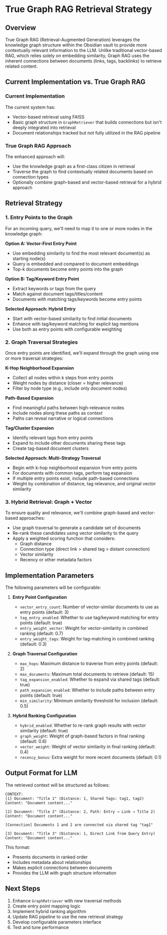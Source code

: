 # True Graph RAG Retrieval Strategy

## Overview

True Graph RAG (Retrieval-Augmented Generation) leverages the knowledge graph structure within the Obsidian vault to provide more contextually relevant information to the LLM. Unlike traditional vector-based RAG, which relies solely on embedding similarity, Graph RAG uses the inherent connections between documents (links, tags, backlinks) to retrieve related content.

## Current Implementation vs. True Graph RAG

### Current Implementation

The current system has:
- Vector-based retrieval using FAISS
- Basic graph structure in `GraphRetriever` that builds connections but isn't deeply integrated into retrieval
- Document relationships tracked but not fully utilized in the RAG pipeline

### True Graph RAG Approach

The enhanced approach will:
- Use the knowledge graph as a first-class citizen in retrieval
- Traverse the graph to find contextually related documents based on connection types
- Optionally combine graph-based and vector-based retrieval for a hybrid approach

## Retrieval Strategy

### 1. Entry Points to the Graph

For an incoming query, we'll need to map it to one or more nodes in the knowledge graph:

**Option A: Vector-First Entry Point**
- Use embedding similarity to find the most relevant document(s) as starting node(s)
- Query is embedded and compared to document embeddings
- Top-k documents become entry points into the graph

**Option B: Tag/Keyword Entry Point**
- Extract keywords or tags from the query
- Match against document tags/titles/content
- Documents with matching tags/keywords become entry points

**Selected Approach: Hybrid Entry**
- Start with vector-based similarity to find initial documents
- Enhance with tag/keyword matching for explicit tag mentions
- Use both as entry points with configurable weighting

### 2. Graph Traversal Strategies

Once entry points are identified, we'll expand through the graph using one or more traversal strategies:

**K-Hop Neighborhood Expansion**
- Collect all nodes within k steps from entry points
- Weight nodes by distance (closer = higher relevance)
- Filter by node type (e.g., include only document nodes)

**Path-Based Expansion**
- Find meaningful paths between high-relevance nodes
- Include nodes along these paths as context
- Paths can reveal narrative or logical connections

**Tag/Cluster Expansion**
- Identify relevant tags from entry points
- Expand to include other documents sharing these tags
- Create tag-based document clusters

**Selected Approach: Multi-Strategy Traversal**
- Begin with k-hop neighborhood expansion from entry points
- For documents with common tags, perform tag expansion
- If multiple entry points exist, include path-based connections
- Weight by combination of distance, tag relevance, and original vector similarity

### 3. Hybrid Retrieval: Graph + Vector

To ensure quality and relevance, we'll combine graph-based and vector-based approaches:

- Use graph traversal to generate a candidate set of documents
- Re-rank these candidates using vector similarity to the query
- Apply a weighted scoring function that considers:
  - Graph distance
  - Connection type (direct link > shared tag > distant connection)
  - Vector similarity
  - Recency or other metadata factors

## Implementation Parameters

The following parameters will be configurable:

1. **Entry Point Configuration**
   - `vector_entry_count`: Number of vector-similar documents to use as entry points (default: 3)
   - `tag_entry_enabled`: Whether to use tag/keyword matching for entry points (default: true)
   - `entry_weight_vector`: Weight for vector-similarity in combined ranking (default: 0.7)
   - `entry_weight_tags`: Weight for tag-matching in combined ranking (default: 0.3)

2. **Graph Traversal Configuration**
   - `max_hops`: Maximum distance to traverse from entry points (default: 2)
   - `max_documents`: Maximum total documents to retrieve (default: 15)
   - `tag_expansion_enabled`: Whether to expand via shared tags (default: true)
   - `path_expansion_enabled`: Whether to include paths between entry points (default: true)
   - `min_similarity`: Minimum similarity threshold for inclusion (default: 0.5)

3. **Hybrid Ranking Configuration**
   - `hybrid_enabled`: Whether to re-rank graph results with vector similarity (default: true)
   - `graph_weight`: Weight of graph-based factors in final ranking (default: 0.6)
   - `vector_weight`: Weight of vector similarity in final ranking (default: 0.4)
   - `recency_bonus`: Extra weight for more recent documents (default: 0.1)

## Output Format for LLM

The retrieved context will be structured as follows:

```
CONTEXT:
[1] Document: "Title 1" (Distance: 1, Shared Tags: tag1, tag2)
Content: "Document content..."

[2] Document: "Title 2" (Distance: 2, Path: Entry → Link → Title 2)  
Content: "Document content..."

[Connection] Documents 1 and 2 are connected via shared tag "tag1"

[3] Document: "Title 3" (Distance: 1, Direct Link from Query Entry)
Content: "Document content..."
```

This format:
- Presents documents in ranked order
- Includes metadata about relationships
- Makes explicit connections between documents
- Provides the LLM with graph structure information

## Next Steps

1. Enhance `GraphRetriever` with new traversal methods
2. Create entry point mapping logic
3. Implement hybrid ranking algorithm
4. Update RAG pipeline to use the new retrieval strategy
5. Develop configurable parameters interface
6. Test and tune performance 